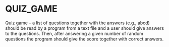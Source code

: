 # QUIZ_GAME
 Quiz game – a list of questions together with the answers (e.g., abcd) should be read  by a program from a text file and a user should give answers to the questions. Then,  after answering a given number of random questions the program should give the  score together with correct answers.
